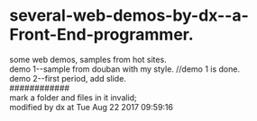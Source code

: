 # several-web-demos-by-dx--a-Front-End-programmer.
some web demos, samples from hot sites.
<br>demo 1--sample from douban with my style. //demo 1 is done.
<br>demo 2--first period, add slide.
<br>############
<br>mark a folder and files in it  invalid;
<br>modified by dx at Tue Aug 22 2017 09:59:16
